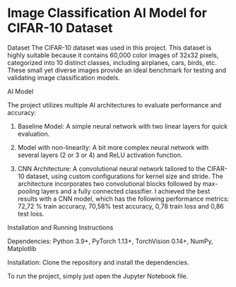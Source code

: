 # Image Classification AI Model for CIFAR-10 Dataset

Dataset
  The CIFAR-10 dataset was used in this project. This dataset is highly suitable because it contains 60,000 color images of 32x32 pixels, categorized into 10 distinct   classes, including airplanes, cars, birds, etc. These small yet diverse images provide an ideal benchmark for testing and validating image classification models.

AI Model
  
  The project utilizes multiple AI architectures to evaluate performance and accuracy:
  
  1. Baseline Model: A simple neural network with two linear layers for quick evaluation.

  2. Model with non-linearity: A bit more complex neural network with several layers (2 or 3 or 4) and ReLU activation function.

  3. CNN Architecture: A convolutional neural network tailored to the CIFAR-10 dataset, using custom configurations for kernel size and stride. The architecture         incorporates two convolutional blocks followed by max-pooling layers and a fully connected classifier. I achieved the best results with a CNN model, which has        the following performance metrics: 72,72 % train accuracy, 70,58% test accuracy, 0,78 train loss and 0,86 test loss. 

Installation and Running Instructions
  
   Dependencies: Python 3.9+, PyTorch 1.13+, TorchVision 0.14+, NumPy, Matplotlib
  
   Installation: Clone the repository and install the dependencies.
  
   To run the project, simply just open the Jupyter Notebook file.
  
